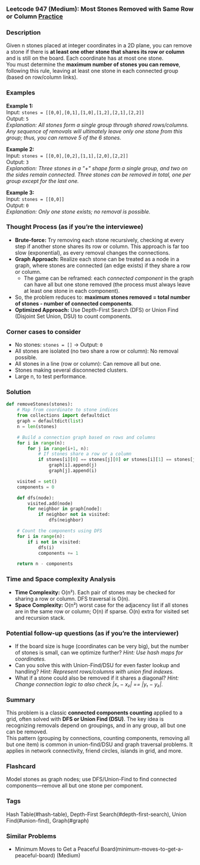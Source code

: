 ### Leetcode 947 (Medium): Most Stones Removed with Same Row or Column [Practice](https://leetcode.com/problems/most-stones-removed-with-same-row-or-column)

### Description  
Given n stones placed at integer coordinates in a 2D plane, you can remove a stone if there is **at least one other stone that shares its row or column** and is still on the board. Each coordinate has at most one stone.  
You must determine the **maximum number of stones you can remove**, following this rule, leaving at least one stone in each connected group (based on row/column links).

### Examples  

**Example 1:**  
Input: `stones = [[0,0],[0,1],[1,0],[1,2],[2,1],[2,2]]`  
Output: `5`  
*Explanation: All stones form a single group through shared rows/columns. Any sequence of removals will ultimately leave only one stone from this group; thus, you can remove 5 of the 6 stones.*

**Example 2:**  
Input: `stones = [[0,0],[0,2],[1,1],[2,0],[2,2]]`  
Output: `3`  
*Explanation: Three stones in a "+" shape form a single group, and two on the sides remain connected. Three stones can be removed in total, one per group except for the last one.*

**Example 3:**  
Input: `stones = [[0,0]]`  
Output: `0`  
*Explanation: Only one stone exists; no removal is possible.*

### Thought Process (as if you’re the interviewee)  
- **Brute-force:** Try removing each stone recursively, checking at every step if another stone shares its row or column. This approach is far too slow (exponential), as every removal changes the connections.
- **Graph Approach:** Realize each stone can be treated as a node in a graph, where stones are connected (an edge exists) if they share a row or column.
  - The game can be reframed: each _connected component_ in the graph can have all but one stone removed (the process must always leave at least one stone in each component).
- So, the problem reduces to: **maximum stones removed = total number of stones - number of connected components**.
- **Optimized Approach:** Use Depth-First Search (DFS) or Union Find (Disjoint Set Union, DSU) to count components.

### Corner cases to consider  
- No stones: `stones = []` → Output: `0`
- All stones are isolated (no two share a row or column): No removal possible.
- All stones in a line (row or column): Can remove all but one.
- Stones making several disconnected clusters.
- Large n, to test performance.

### Solution

```python
def removeStones(stones):
    # Map from coordinate to stone indices
    from collections import defaultdict
    graph = defaultdict(list)
    n = len(stones)

    # Build a connection graph based on rows and columns
    for i in range(n):
        for j in range(i+1, n):
            # If stones share a row or a column
            if stones[i][0] == stones[j][0] or stones[i][1] == stones[j][1]:
                graph[i].append(j)
                graph[j].append(i)

    visited = set()
    components = 0

    def dfs(node):
        visited.add(node)
        for neighbor in graph[node]:
            if neighbor not in visited:
                dfs(neighbor)

    # Count the components using DFS
    for i in range(n):
        if i not in visited:
            dfs(i)
            components += 1

    return n - components
```

### Time and Space complexity Analysis  

- **Time Complexity:** O(n²). Each pair of stones may be checked for sharing a row or column. DFS traversal is O(n).
- **Space Complexity:** O(n²) worst case for the adjacency list if all stones are in the same row or column; O(n) if sparse. O(n) extra for visited set and recursion stack.

### Potential follow-up questions (as if you’re the interviewer)  

- If the board size is huge (coordinates can be very big), but the number of stones is small, can we optimize further?
  *Hint: Use hash maps for coordinates.*
- Can you solve this with Union-Find/DSU for even faster lookup and handling?
  *Hint: Represent rows/columns with union find indexes.*
- What if a stone could also be removed if it shares a diagonal?
  *Hint: Change connection logic to also check |x₁ − x₂| == |y₁ − y₂|.*

### Summary
This problem is a classic **connected components counting** applied to a grid, often solved with **DFS or Union Find (DSU)**. The key idea is recognizing removals depend on groupings, and in any group, all but one can be removed.  
This pattern (grouping by connections, counting components, removing all but one item) is common in union-find/DSU and graph traversal problems. It applies in network connectivity, friend circles, islands in grid, and more.


### Flashcard
Model stones as graph nodes; use DFS/Union-Find to find connected components—remove all but one stone per component.

### Tags
Hash Table(#hash-table), Depth-First Search(#depth-first-search), Union Find(#union-find), Graph(#graph)

### Similar Problems
- Minimum Moves to Get a Peaceful Board(minimum-moves-to-get-a-peaceful-board) (Medium)